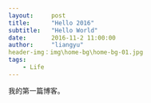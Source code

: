 ```yaml
---
layout:     post
title:      "Hello 2016"
subtitle:   "Hello World"
date:       2016-11-2 11:00:00
author:     "liangyu"
header-img：img\home-bg\home-bg-01.jpg
tags:
    - Life
---
```


我的第一篇博客。




